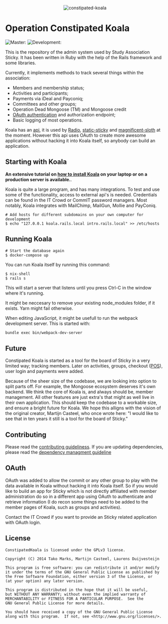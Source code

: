 <p align="center">
<img src="https://cloud.githubusercontent.com/assets/5732642/15008505/fa32a904-11e0-11e6-900a-98622e3f797a.png" alt="constipated-koala" style="max-width:100%;">
</p>

# Operation Constipated Koala

![Master:](https://github.com/svsticky/constipated-Koala/actions/workflows/build.yml/badge.svg?branch=master)
![Development:](https://github.com/svsticky/constipated-Koala/actions/workflows/build.yml/badge.svg)

This is the repository of the admin system used by Study Association Sticky. It has been
written in Ruby with the help of the Rails framework and some libraries.

Currently, it implements methods to track several things within the association:

- Members and membership status;
- Activities and participants;
- Payments via iDeal and Payconiq;
- Committees and other groups;
- Operation Dead Mongoose (TM) and Mongoose credit
- [OAuth authentication](/app/controllers/api) and authorization endpoint;
- Basic logging of most operations.

Koala has an [api](/app/views/api), it is used by [Radio](https://github.com/svsticky/radio), [static-sticky](https://github.com/svsticky/static-sticky) and [magnificent-sloth](https://github.com/svsticky/magnificent-sloth) at the moment. However this api uses OAuth to create more awesome applications without hacking it into Koala itself, so anybody can build an application.

## Starting with Koala

**An extensive tutorial on [how to install Koala](/INSTALLING.md) on your laptop or on a production server is available.**.

Koala is quite a large program, and has many integrations.
To test and use some of the functionality, access to external api's is needed.
Credentials can be found in the IT Crowd or CommIT password managers.
Most notably, Koala integrates with MailChimp, MailGun, Mollie and PayConiq.

```shell
# Add hosts for different subdomains on your own computer for development
$ echo "127.0.0.1 koala.rails.local intro.rails.local" >> /etc/hosts
```

## Running Koala

```console
# Start the database again
$ docker-compose up
```

You can run Koala itself by running this command:

```console
$ nix-shell
$ rails s
```

This will start a server that listens until you press Ctrl-C in the window where it's running.

It might be neccesary to remove your existing node_modules folder, if it exists.
Yarn might fail otherwise.

When editing JavaScript, it might be usefull to run the webpack development server.
This is started with:

``` bash
bundle exec bin/webpack-dev-server
```

## Future

Constipated Koala is started as a tool for the board of Sticky in a very limited way; tracking members.
Later on activities, groups, checkout ([POS](https://en.wikipedia.org/wiki/Point_of_sale)), user login and payments were added.

Because of the sheer size of the codebase, we are looking into option to split parts off.
For example, the Mongoose ecosystem deserves it's own backend.
We think the core of Koala is, and always should be, member management.
All other features are just extra's that might as well live in their own application.
This should keep the codebase to a workable size, and ensure a bright future for Koala.
We hope this alligns with the vision of the original creator, Martijn Casteel, who once wrote here: "I would like to see that in ten years it still is a tool for the board of Sticky."

## Contributing

Please read the [contributing guideliness](./CONTRIBUTING.md).
If you are updating dependencies, please read the [dependency managment guideline](./DEPENDENCIES.md)

## OAuth

OAuth was added to allow the commit or any other group to play with the data available in Koala without hacking it into Koala itself.
So if you would like to build an app for Sticky which is not directly affiliated with member administration do so in a different app using OAuth to authenticate and retrieve information (I do recon some things need to be added to the member pages of Koala, such as groups and activities).

Contact the IT Crowd if you want to provide an Sticky related application with OAuth login.

## License

```
ConstipatedKoala is licensed under the GPLv3 license.

Copyright (C) 2014 Tako Marks, Martijn Casteel, Laurens Duijvesteijn

This program is free software: you can redistribute it and/or modify
it under the terms of the GNU General Public License as published by
the Free Software Foundation, either version 3 of the License, or
(at your option) any later version.

This program is distributed in the hope that it will be useful,
but WITHOUT ANY WARRANTY; without even the implied warranty of
MERCHANTABILITY or FITNESS FOR A PARTICULAR PURPOSE.  See the
GNU General Public License for more details.

You should have received a copy of the GNU General Public License
along with this program.  If not, see <http://www.gnu.org/licenses/>.
```
